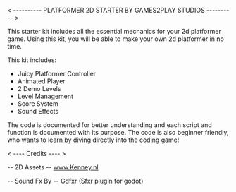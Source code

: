 < ---------- PLATFORMER 2D STARTER BY GAMES2PLAY STUDIOS ---------- >

This starter kit includes all the essential mechanics for your 2d platformer game. Using this kit,
you will be able to make your own 2d platformer in no time.

This kit includes:
- Juicy Platformer Controller
- Animated Player
- 2 Demo Levels
- Level Management
- Score System
- Sound Effects

The code is documented for better understanding and each script and function is documented with its purpose.
The code is also beginner friendly, who wants to learn by diving directly into the coding game!

< ---- Credits ---- >

-- 2D Assets --
www.Kenney.nl

-- Sound Fx By --
Gdfxr (Sfxr plugin for godot)
